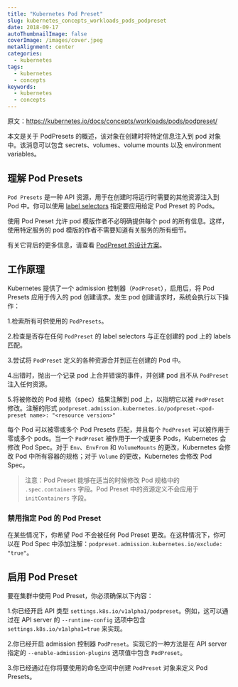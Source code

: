 ```yaml
---
title: "Kubernetes Pod Preset"
slug: kubernetes_concepts_workloads_pods_podpreset
date: 2018-09-17
autoThumbnailImage: false
coverImage: /images/cover.jpeg
metaAlignment: center
categories:
  - kubernetes
tags:
  - kubernetes
  - concepts
keywords:
  - kubernetes
  - concepts
---
```


原文：https://kubernetes.io/docs/concepts/workloads/pods/podpreset/

本文是关于 PodPresets 的概述，该对象在创建时将特定信息注入到 pod 对象中。该消息可以包含 secrets、volumes、volume mounts 以及 environment variables。

<!--more-->

## 理解 Pod Presets

`Pod Presets` 是一种 API 资源，用于在创建时将运行时需要的其他资源注入到 Pod 中。你可以使用 [label selectors](https://kubernetes.io/docs/concepts/overview/working-with-objects/labels/#label-selectors) 指定要应用给定 Pod Preset 的 Pods。

使用 Pod Preset 允许 pod 模版作者不必明确提供每个 pod 的所有信息。这样，使用特定服务的 pod 模版的作者不需要知道有关服务的所有细节。

有关它背后的更多信息，请查看 [PodPreset 的设计方案](https://git.k8s.io/community/contributors/design-proposals/service-catalog/pod-preset.md)。

## 工作原理

Kubernetes 提供了一个 admission 控制器（`PodPreset`），启用后，将 Pod Presets 应用于传入的 pod 创建请求。发生 pod 创建请求时，系统会执行以下操作：

1.检索所有可供使用的 `PodPresets`。

2.检查是否存在任何 `PodPreset` 的 label selectors 与正在创建的 pod 上的 labels 匹配。

3.尝试将 `PodPreset` 定义的各种资源合并到正在创建的 Pod 中。

4.出错时，抛出一个记录 pod 上合并错误的事件，并创建 pod 且不从 `PodPreset` 注入任何资源。

5.将被修改的 Pod 规格（spec）结果注解到 pod 上，以指明它以被 `PodPreset` 修改。注解的形式 `podpreset.admission.kubernetes.io/podpreset-<pod-preset name>: "<resource version>"`

每个 Pod 可以被零或多个 Pod Presets 匹配，并且每个 `PodPreset` 可以被作用于零或多个 pods。当一个 `PodPreset` 被作用于一个或更多 Pods，Kubernetes 会修改 Pod Spec。对于 `Env`、`EnvFrom` 和 `VolumeMounts` 的更改，Kubernetes 会修改 Pod 中所有容器的规格；对于 `Volume` 的更改，Kubernetes 会修改 Pod Spec。

> 注意：Pod Preset 能够在适当的时候修改 Pod 规格中的 `.spec.containers` 字段。Pod Preset 中的资源定义不会应用于 `initContainers` 字段。

### 禁用指定 Pod 的 Pod Preset

在某些情况下，你希望 Pod 不会被任何 Pod Preset 更改。在这种情况下，你可以在 Pod Spec 中添加注解：`podpreset.admission.kubernetes.io/exclude: "true"`。

## 启用 Pod Preset

要在集群中使用 Pod Preset，你必须确保以下内容：

1.你已经开启 API 类型 `settings.k8s.io/v1alpha1/podpreset`。例如，这可以通过在 API server 的 `--runtime-config` 选项中包含 `settings.k8s.io/v1alpha1=true` 来实现。

2.你已经开启 admission 控制器 `PodPreset`。实现它的一种方法是在 API server 指定的 `--enable-admission-plugins` 选项值中包含 `PodPreset`。

3.你已经通过在你将要使用的命名空间中创建 `PodPreset` 对象来定义 Pod Presets。
